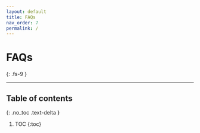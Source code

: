 ```yaml
---
layout: default
title: FAQs
nav_order: 7
permalink: /
---
```


# FAQs
{: .fs-9 }

---

## Table of contents
{: .no_toc .text-delta }

1. TOC
{:toc}
